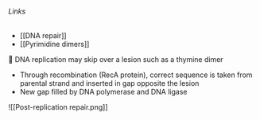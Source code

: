 ###### Links
- [[DNA repair]]
- [[Pyrimidine dimers]]

 DNA replication may skip over a lesion such as a thymine dimer
- Through recombination (RecA protein), correct sequence is taken from parental strand and inserted in gap opposite the lesion
- New gap filled by DNA polymerase and DNA ligase

![[Post-replication repair.png]]